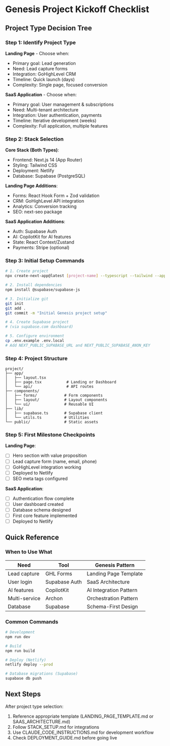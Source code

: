 # Genesis Project Kickoff Checklist

## Project Type Decision Tree

### Step 1: Identify Project Type

**Landing Page** - Choose when:
- Primary goal: Lead generation
- Need: Lead capture forms
- Integration: GoHighLevel CRM
- Timeline: Quick launch (days)
- Complexity: Single page, focused conversion

**SaaS Application** - Choose when:
- Primary goal: User management & subscriptions
- Need: Multi-tenant architecture
- Integration: User authentication, payments
- Timeline: Iterative development (weeks)
- Complexity: Full application, multiple features

### Step 2: Stack Selection

**Core Stack (Both Types)**:
- Frontend: Next.js 14 (App Router)
- Styling: Tailwind CSS
- Deployment: Netlify
- Database: Supabase (PostgreSQL)

**Landing Page Additions**:
- Forms: React Hook Form + Zod validation
- CRM: GoHighLevel API integration
- Analytics: Conversion tracking
- SEO: next-seo package

**SaaS Application Additions**:
- Auth: Supabase Auth
- AI: CopilotKit for AI features
- State: React Context/Zustand
- Payments: Stripe (optional)

### Step 3: Initial Setup Commands

```bash
# 1. Create project
npx create-next-app@latest [project-name] --typescript --tailwind --app

# 2. Install dependencies
npm install @supabase/supabase-js

# 3. Initialize git
git init
git add .
git commit -m "Initial Genesis project setup"

# 4. Create Supabase project
# (via supabase.com dashboard)

# 5. Configure environment
cp .env.example .env.local
# Add NEXT_PUBLIC_SUPABASE_URL and NEXT_PUBLIC_SUPABASE_ANON_KEY
```

### Step 4: Project Structure

```
project/
├── app/
│   ├── layout.tsx
│   ├── page.tsx           # Landing or Dashboard
│   └── api/               # API routes
├── components/
│   ├── forms/            # Form components
│   ├── layout/           # Layout components
│   └── ui/               # Reusable UI
├── lib/
│   ├── supabase.ts       # Supabase client
│   └── utils.ts          # Utilities
└── public/               # Static assets
```

### Step 5: First Milestone Checkpoints

**Landing Page**:
- [ ] Hero section with value proposition
- [ ] Lead capture form (name, email, phone)
- [ ] GoHighLevel integration working
- [ ] Deployed to Netlify
- [ ] SEO meta tags configured

**SaaS Application**:
- [ ] Authentication flow complete
- [ ] User dashboard created
- [ ] Database schema designed
- [ ] First core feature implemented
- [ ] Deployed to Netlify

## Quick Reference

### When to Use What

| Need | Tool | Genesis Pattern |
|------|------|----------------|
| Lead capture | GHL Forms | Landing Page Template |
| User login | Supabase Auth | SaaS Architecture |
| AI features | CopilotKit | AI Integration Pattern |
| Multi-service | Archon | Orchestration Pattern |
| Database | Supabase | Schema-First Design |

### Common Commands

```bash
# Development
npm run dev

# Build
npm run build

# Deploy (Netlify)
netlify deploy --prod

# Database migrations (Supabase)
supabase db push
```

## Next Steps

After project type selection:
1. Reference appropriate template (LANDING_PAGE_TEMPLATE.md or SAAS_ARCHITECTURE.md)
2. Follow STACK_SETUP.md for integrations
3. Use CLAUDE_CODE_INSTRUCTIONS.md for development workflow
4. Check DEPLOYMENT_GUIDE.md before going live
